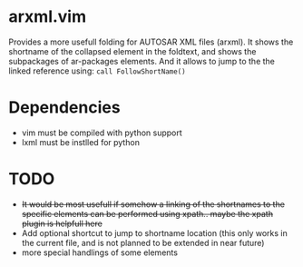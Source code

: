 arxml.vim
=========
Provides a more usefull folding for AUTOSAR XML files (arxml).
It shows the shortname of the collapsed element in the foldtext, and shows the subpackages of ar-packages elements.
And it allows to jump to the the linked reference using: ```call FollowShortName()```

Dependencies
========
- vim must be compiled with python support
- lxml must be instlled for python

TODO
========
- ~~It would be most usefull if somehow a linking of the shortnames to the specific elements can be performed using xpath.. maybe the xpath plugin is helpfull here~~
- Add optional shortcut to jump to shortname location (this only works in the current file, and is not planned to be extended in near future)
- more special handlings of some elements
